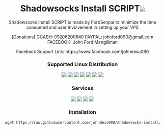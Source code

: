 
<h1 align="center">Shadowsocks Install SCRIPT<img src="https://img.shields.io/badge/Version-1.0-blue.svg"></h1>

<p align="center">Shadowsocks Install SCRIPT is made by FordSenpai to minimize the time consumed and user involvement in setting up your VPS</p>
<p align="center">[Donations] GCASH: 09206200840 PAYPAL: johnford090@gmail.com FACEBOOK: John Ford Mangiliman</p>
<p align="center">Facebook Support Link: https://www.facebook.com/johndesu090</p>

<h3 align="center">Supported Linux Distribution</h3>
<p align="center">
  <a><img src="https://img.shields.io/badge/Support-Ubuntu14-red.svg"></a>
  <a><img src="https://img.shields.io/badge/Support-Ubuntu16-red.svg"></a>
  <a><img src="https://img.shields.io/badge/Support-Ubuntu18-red.svg"></a>
  <a><img src="https://img.shields.io/badge/Support-Debian8-red.svg"></a>
  <a><img src="https://img.shields.io/badge/Support-Debian9-red.svg"></a>
  <a><img src="https://img.shields.io/badge/Support-CentOS6-red.svg"></a>
  <a><img src="https://img.shields.io/badge/Support-CentOS7-red.svg"></a>
</p>
<h3 align="center">Services</h3>
<p align="center">
  <a><img src="https://img.shields.io/badge/Service-Shadowsocks-green.svg"></a>
  <a><img src="https://img.shields.io/badge/Service-ShadowsocksR-green.svg"></a>
  <a><img src="https://img.shields.io/badge/Service-Shadowsocks%20Go-green.svg"></a>
  <a><img src="https://img.shields.io/badge/Service-Shadowsocks%20libev-green.svg"></a>
 </p>

<h3 align="center">Installation</h3>

<p align="center">
  
  ```html
wget https://raw.githubusercontent.com/johndesu090/shadowsocks-install/master/installssr.sh && chmod +x installssr.sh && ./installssr.sh
  ```

</p>
